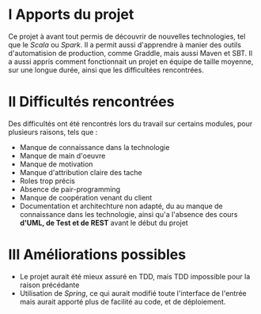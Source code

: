 # I Apports du projet

Ce projet à avant tout permis de découvrir de nouvelles technologies, tel que le *Scala* ou *Spark*. Il a permit aussi d'apprendre à manier des outils d'automatision de production, comme Graddle, mais aussi Maven et SBT.
Il a aussi appris comment fonctionnait un projet en équipe de taille moyenne, sur une longue durée, ainsi que les difficultées rencontrées.

# II Difficultés rencontrées
 
Des difficultés ont été rencontrés lors du travail sur certains modules, pour plusieurs raisons, tels que :

* Manque de connaissance dans la technologie
* Manque de main d'oeuvre
* Manque de motivation
* Manque d'attribution claire des tache
* Roles trop précis
* Absence de pair-programming
* Manque de coopération venant du client
* Documentation et architechture non adapté, du au manque de connaissance dans les technologie, ainsi qu'a l'absence des cours **d'UML, de Test et de REST** avant le début du projet

# III Améliorations possibles

* Le projet aurait été mieux assuré en TDD, mais TDD impossible pour la raison précédante
* Utilisation de *Spring*, ce qui aurait modifié toute l'interface de l'entrée mais aurait apporté plus de facilité au code, et de déploiement.

